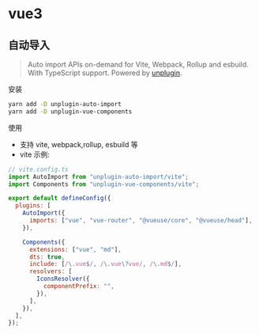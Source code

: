 # vue3

## 自动导入

> Auto import APIs on-demand for Vite, Webpack, Rollup and esbuild. With TypeScript support. Powered by [unplugin](https://github.com/unjs/unplugin).

安装

```bash
yarn add -D unplugin-auto-import
yarn add -D unplugin-vue-components
```

使用

- 支持 vite, webpack,rollup, esbuild 等
- vite 示例:

```javascript
// vite.config.ts
import AutoImport from "unplugin-auto-import/vite";
import Components from "unplugin-vue-components/vite";

export default defineConfig({
  plugins: [
    AutoImport({
      imports: ["vue", "vue-router", "@vueuse/core", "@vueuse/head"],
    }),

    Components({
      extensions: ["vue", "md"],
      dts: true,
      include: [/\.vue$/, /\.vue\?vue/, /\.md$/],
      resolvers: [
        IconsResolver({
          componentPrefix: "",
        }),
      ],
    }),
  ],
});
```
